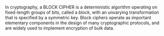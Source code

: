 In cryptography, a BLOCK CIPHER is a deterministic algorithm operating on fixed-length groups of bits, called a _block_, with an unvarying transformation that is specified by a symmetric key. Block ciphers operate as important elementary components in the design of many cryptographic protocols, and are widely used to implement encryption of bulk data.
